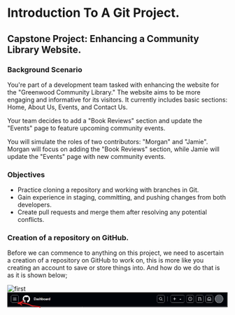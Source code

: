 # Introduction To A Git Project. #

## Capstone Project: Enhancing a Community Library Website. ##

### Background Scenario ###
You're part of a development team tasked with enhancing the website for the "Greenwood Community Library." The website aims to be more engaging and informative for its visitors. It currently includes basic sections: Home, About Us, Events, and Contact Us.

Your team decides to add a "Book Reviews" section and update the
"Events" page to feature upcoming community events.

You will simulate the roles of two contributors: "Morgan" and "Jamie". Morgan will focus on adding the "Book Reviews" section, while Jamie will update the "Events" page with new community events.

### Objectives ###
* Practice cloning a repository and working with branches in Git.
* Gain experience in staging, committing, and pushing changes from both developers.
* Create pull requests and merge them after resolving any potential conflicts.

### Creation of a repository on GitHub. ###
Before we can commence to anything on this project, we need to ascertain a creation of a repository on GitHub to work on, this is more like you creating an account to save or store things into. And how do we do that is as it is shown below;

![first](Project_2_images/1CLICK_3_LINES_TOP.jpg)
![Click_3](<Project_2_images/Project_2_images/1. CLICK 3 LINES TOP.jpg>)





